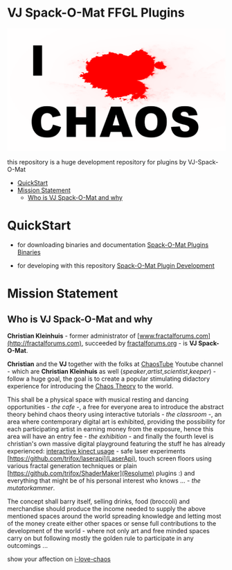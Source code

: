 
# VJ Spack-O-Mat FFGL Plugins 
![one of i-love-chaos logos print your own more than endless possibilities](release/media/i-love-chaos-white-000000000000003.png "One of I-Love-Chaos")
          
this repository is a huge development repository for plugins by VJ-Spack-O-Mat
<!-- TOC -->
- [QuickStart](#quickstart)
- [Mission Statement](#mission-statement)
  - [Who is VJ Spack-O-Mat and why](#who-is-vj-spack-o-mat-and-why)


<!-- TOC END -->
# QuickStart

- for downloading binaries and documentation
    [Spack-O-Mat Plugins Binaries](release)
    
- for developing with this repository
    [Spack-O-Mat Plugin Development](DEVELOPMENT.md)

# Mission Statement

## Who is VJ Spack-O-Mat and why

__Christian Kleinhuis__ - former administrator of [www.fractalforums.com](http://fractalforums.com), succeeded by [fractalforums.org](http://fractalforums.org) - is __VJ Spack-O-Mat__. 

__Christian__ and the __VJ__ together with the folks at [ChaosTube](https://www.youtube.com/channel/UCej4aqqeusL5iUnKHjmKjLQ) Youtube channel - which are __Christian Kleinhuis__ as well (*speaker*,*artist*,*scientist*,*keeper*) - follow a huge goal, the goal is to create a popular stimulating didactory experience 
for introducing the [Chaos Theory](https://www.wikiwand.com/en/Chaos_theory) to the world. 

This shall be a physical space with musical resting and dancing opportunities - _the cafe_ -, a free for everyone area to introduce the abstract theory behind chaos theory using interactive tutorials - _the classroom_ -, an area where contemporary digital art is exhibited, providing the possibility for each participating artist in earning money from the exposure, hence this area will have an entry fee - _the exhibition_ - and finally the fourth level is christian's own massive digital playground featuring the stuff he has already experienced: [interactive kinect usage](https://youtu.be/sasvx7GcIT4?t=64) - safe laser experiments [https://github.com/trifox/laserapi](LaserApi), touch screen floors using various fractal generation techniques or plain [https://github.com/trifox/ShaderMaker](Resolume) plugins :) and everything that might be of his personal interest who knows ...  - _the mutatorkammer_.

The concept shall barry itself, selling drinks, food (broccoli) and merchandise should produce the income needed to supply the above
mentioned spaces around the world spreading knowledge and letting most of the money create either other spaces or sense full contributions to the development of the world - where not only art and free minded spaces carry on but following mostly the golden rule to participate in any outcomings ... 
 
show your affection on [i-love-chaos](http://ilc.fractalforums.com) 
